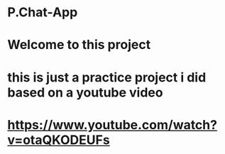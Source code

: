 # P.Chat-App
# Welcome to this project
# this is just a practice project i did based on a youtube video 
# https://www.youtube.com/watch?v=otaQKODEUFs
